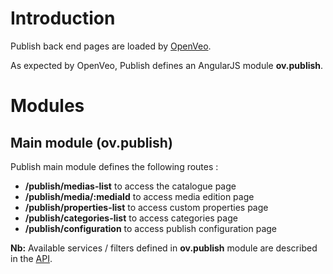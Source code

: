 # Introduction

Publish back end pages are loaded by [OpenVeo](https://github.com/veo-labs/openveo-core).

As expected by OpenVeo, Publish defines an AngularJS module **ov.publish**.

# Modules

## Main module (**ov.publish**)

Publish main module defines the following routes :

- **/publish/medias-list** to access the catalogue page
- **/publish/media/:mediaId** to access media edition page
- **/publish/properties-list** to access custom properties page
- **/publish/categories-list** to access categories page
- **/publish/configuration** to access publish configuration page

**Nb:** Available services / filters defined in **ov.publish** module are described in the [API](/api/client-back-end/modules/ov.publish.html).
